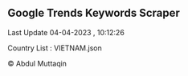 

## Google Trends Keywords Scraper 
 
Last Update 04-04-2023 , 10:12:26

Country List :
VIETNAM.json



© Abdul Muttaqin 
